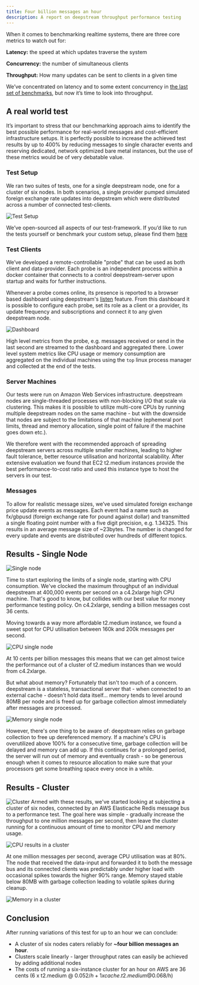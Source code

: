```yaml
---
title: Four billion messages an hour
description: A report on deepstream throughput performance testing
---
```


When it comes to benchmarking realtime systems, there are three core metrics to watch out for:

**Latency:** the speed at which updates traverse the system

**Concurrency:** the number of simultaneous clients

**Throughput:** How many updates can be sent to clients in a given time

We’ve concentrated on latency and to some extent concurrency in [the last set of benchmarks](/info/performance/single-node-vs-cluster/), but now it’s time to look into throughput.

## A real world test
It’s important to stress that our benchmarking approach aims to identify the best possible performance for real-world messages and cost-efficient infrastructure setups. It is perfectly possible to increase the achieved test results by up to 400% by reducing messages to single character events and reserving dedicated, network optimized bare metal instances, but the use of these metrics would be of very debatable value.

### Test Setup
We ran two suites of tests, one for a single deepstream node, one for a cluster of six nodes. In both scenarios, a single provider pumped simulated foreign exchange rate updates into deepstream which were distributed across a number of connected test-clients.

![Test Setup](cluster.png)

We’ve open-sourced all aspects of our test-framework. If you’d like to run the tests yourself or benchmark your custom setup, please find them [here](https://github.com/deepstreamIO/ds-test-fx)

### Test Clients
We’ve developed a remote-controllable "probe" that can be used as both client and data-provider. Each probe is an independent process within a docker container that connects to a control deepstream-server upon startup and waits for further instructions.

Whenever a probe comes online, its presence is reported to a browser based dashboard using deepstream's [listen](/tutorials/core/active-data-providers/) feature.
From this dashboard it is possible to configure each probe, set its role as a client or a provider, its update frequency and subscriptions and connect it to any given deepstream node.

![Dashboard](dashboard.png)

High level metrics from the probe, e.g. messages received or send in the last second are streamed to the dashboard and aggregated there. Lower level system metrics like CPU usage or memory consumption are aggregated on the individual machines using the `top` linux process manager and collected at the end of the tests.

### Server Machines
Our tests were run on Amazon Web Services infrastructure.
deepstream nodes are single-threaded processes with non-blocking I/O that scale via clustering. This makes it is possible to utilize multi-core CPUs by running multiple deepstream nodes on the same machine - but with the downside that nodes are subject to the limitations of that machine (ephemeral port limits, thread and memory allocation, single point of failure if the machine goes down etc.).

We therefore went with the recommended approach of spreading deepstream servers across multiple smaller machines, leading to higher fault tolerance, better resource utilisation and horizontal scalability. After extensive evaluation we found that EC2 t2.medium instances provide the best performance-to-cost ratio and used this instance type to host the servers in our test.

### Messages
To allow for realistic message sizes, we’ve used simulated foreign exchange price update events as messages. Each event had a name such as fx/gbpusd (foreign exchange rate for pound against dollar) and transmitted a single floating point number with a five digit precision, e.g. 1.34325. This results in an average message size of ~23bytes.
The number is changed for every update and events are distributed over hundreds of different topics.


## Results - Single Node
![Single node](single-node.png)

Time to start exploring the limits of a single node, starting with CPU consumption. We've clocked the maximum throughput of an individual deepstream at 400,000 events per second on a c4.2xlarge high CPU machine. That's good to know, but collides with our best value for money performance testing policy. On c4.2xlarge, sending a billion messages cost 36 cents.

Moving towards a way more affordable t2.medium instance, we found a sweet spot for CPU utilisation between 160k and 200k messages per second.

![CPU single node](cpu-single-node.png)

At 10 cents per billion messages this means that we can get almost twice the performance out of a cluster of t2.medium instances than we would from c4.2xlarge.

But what about memory? Fortunately that isn't too much of a concern. deepstream is a stateless, transactional server that - when connected to an external cache - doesn't hold data itself... memory tends to level around 80MB per node and is freed up for garbage collection almost immediately after messages are processed.

![Memory single node](memory-single-node.png)

However, there's one thing to be aware of: deepstream relies on garbage collection to free up dereferenced memory. If a machine's CPU is overutilized above 100% for a consecutive time, garbage collection will be delayed and memory can add up. If this continues for a prolonged period, the server will run out of memory and eventually crash - so be generous enough when it comes to resource allocation to make sure that your processors get some breathing space every once in a while.

## Results - Cluster
![Cluster](cluster.png)
Armed with these results, we've started looking at subjecting a cluster of six nodes, connected by an AWS Elasticache Redis message bus to a performance test. The goal here was simple - gradually increase the throughput to one million messages per second, then leave the cluster running for a continuous amount of time to monitor CPU and memory usage.

![CPU results in a cluster](cpu-cluster.png)

At one million messages per second, average CPU utilisation was at 80%. The node that received the data-input and forwarded it to both the message bus and its connected clients was predictably under higher load with occasional spikes towards the higher 90% range. Memory stayed stable below 80MB with garbage collection leading to volatile spikes during cleanup.

![Memory in a cluster](memory-cluster.png)

## Conclusion
After running variations of this test for up to an hour we can conclude:

- A cluster of six nodes caters reliably for  **~four billion messages an hour**.
- Clusters scale linearly - larger throughput rates can easily be achieved by adding additional nodes
- The costs of running a six-instance cluster for an hour on AWS are 36 cents (6 x t2.medium @ 0.052$/h + 1 x cache.t2.medium @ 0.068$/h)



